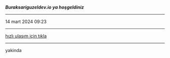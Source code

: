 
**_Buraksariguzeldev.io ya hoşgeldiniz_**

---

14 mart 2024 09:23

---

[hızlı ulaşım için tıkla](İndex.html)

---

yakinda



